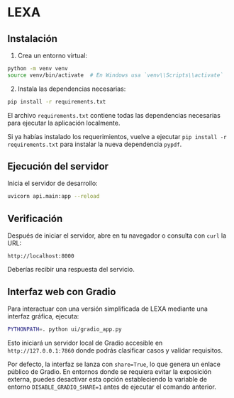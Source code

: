 # LEXA

## Instalación

1. Crea un entorno virtual:

```bash
python -m venv venv
source venv/bin/activate  # En Windows usa `venv\\Scripts\\activate`
```

2. Instala las dependencias necesarias:

```bash
pip install -r requirements.txt
```

El archivo `requirements.txt` contiene todas las dependencias necesarias para ejecutar la aplicación localmente.

Si ya habías instalado los requerimientos, vuelve a ejecutar `pip install -r requirements.txt` para instalar la nueva dependencia `pypdf`.

## Ejecución del servidor

Inicia el servidor de desarrollo:

```bash
uvicorn api.main:app --reload
```

## Verificación

Después de iniciar el servidor, abre en tu navegador o consulta con `curl` la URL:

```
http://localhost:8000
```

Deberías recibir una respuesta del servicio.

## Interfaz web con Gradio

Para interactuar con una versión simplificada de LEXA mediante una interfaz
gráfica, ejecuta:

```bash
PYTHONPATH=. python ui/gradio_app.py
```

Esto iniciará un servidor local de Gradio accesible en
`http://127.0.0.1:7860` donde podrás clasificar casos y validar requisitos.

Por defecto, la interfaz se lanza con `share=True`, lo que genera un enlace
público de Gradio. En entornos donde se requiera evitar la exposición externa,
puedes desactivar esta opción estableciendo la variable de entorno
`DISABLE_GRADIO_SHARE=1` antes de ejecutar el comando anterior.
